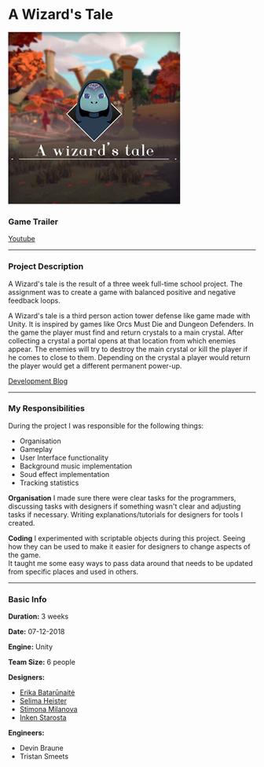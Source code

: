 # A Wizard's Tale

![](https://raw.githubusercontent.com/TristanSmeets/AWizardsTale/master/Images/portrait.jpg)

### Game Trailer
[Youtube](https://youtu.be/6_BZWhZkq10)

---

### Project Description
A Wizard's tale is the result of a three week full-time school project. The assignment was to create a game with balanced positive and negative feedback loops.

A Wizard's tale is a third person action tower defense like game made with Unity. It is inspired by games like Orcs Must Die and Dungeon Defenders. In the game the player must find and return crystals to a main crystal. After collecting a crystal a portal opens at that location from which enemies appear. The enemies will try to destroy the main crystal or kill the player if he comes to close to them. Depending on the crystal a player would return the player would get a different permanent power-up.

[Development Blog][6]

---

### My Responsibilities
During the project I was responsible for the following things:
 - Organisation
 - Gameplay
 - User Interface functionality
 - Background music implementation 
 - Soud effect implementation
 - Tracking statistics

**Organisation**
I made sure there were clear tasks for the programmers, discussing tasks with designers if something wasn't clear and adjusting tasks if necessary. Writing explanations/tutorials for designers for tools I created.

**Coding**
I experimented with scriptable objects during this project. Seeing how they can be used to make it easier for designers to change aspects of the game.<br>
It taught me some easy ways to pass data around that needs to be updated from specific places and used in others.

---

### Basic Info
**Duration:** 3 weeks

**Date:** 07-12-2018

**Engine:** Unity

**Team Size:** 6 people

**Designers:**
- [Erika Batarūnaitė][2]
- [Selima Heister][7]
- [Stimona Milanova][3]
- [Inken Starosta][8]

**Engineers:**
- Devin Braune
- Tristan Smeets

 [2]: https://www.artstation.com/eriminati
 [3]: https://www.artstation.com/milva
 [5]: https://github.com/TristanSmeets/AWizardsTale
 [6]: https://knuckledevs.tumblr.com/
 [7]: https://www.selimaheister.com/
 [8]: https://inkenstarosta.com/
